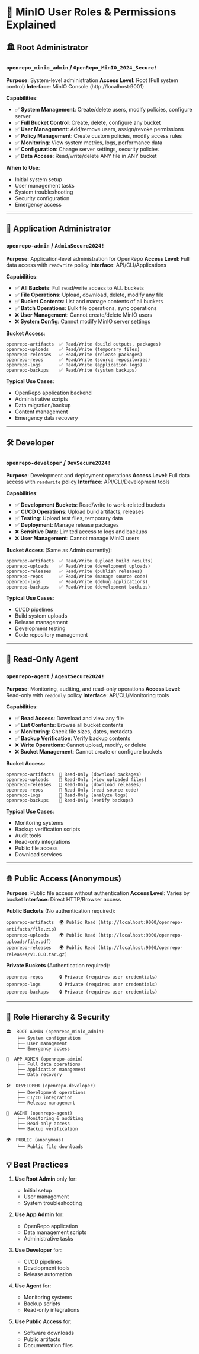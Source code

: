# 🔐 MinIO User Roles & Permissions Explained

## 🏛️ **Root Administrator**
### `openrepo_minio_admin` / `OpenRepo_MinIO_2024_Secure!`

**Purpose**: System-level administration
**Access Level**: Root (Full system control)
**Interface**: MinIO Console (http://localhost:9001)

**Capabilities**:
- ✅ **System Management**: Create/delete users, modify policies, configure server
- ✅ **Full Bucket Control**: Create, delete, configure any bucket
- ✅ **User Management**: Add/remove users, assign/revoke permissions
- ✅ **Policy Management**: Create custom policies, modify access rules
- ✅ **Monitoring**: View system metrics, logs, performance data
- ✅ **Configuration**: Change server settings, security policies
- ✅ **Data Access**: Read/write/delete ANY file in ANY bucket

**When to Use**:
- Initial system setup
- User management tasks
- System troubleshooting
- Security configuration
- Emergency access

---

## 👑 **Application Administrator**
### `openrepo-admin` / `AdminSecure2024!`

**Purpose**: Application-level administration for OpenRepo
**Access Level**: Full data access with `readwrite` policy
**Interface**: API/CLI/Applications

**Capabilities**:
- ✅ **All Buckets**: Full read/write access to ALL buckets
- ✅ **File Operations**: Upload, download, delete, modify any file
- ✅ **Bucket Contents**: List and manage contents of all buckets
- ✅ **Batch Operations**: Bulk file operations, sync operations
- ❌ **User Management**: Cannot create/delete MinIO users
- ❌ **System Config**: Cannot modify MinIO server settings

**Bucket Access**:
```
openrepo-artifacts  ✅ Read/Write (build outputs, packages)
openrepo-uploads    ✅ Read/Write (temporary files)
openrepo-releases   ✅ Read/Write (release packages)
openrepo-repos      ✅ Read/Write (source repositories)
openrepo-logs       ✅ Read/Write (application logs)
openrepo-backups    ✅ Read/Write (system backups)
```

**Typical Use Cases**:
- OpenRepo application backend
- Administrative scripts
- Data migration/backup
- Content management
- Emergency data recovery

---

## 🛠️ **Developer**
### `openrepo-developer` / `DevSecure2024!`

**Purpose**: Development and deployment operations
**Access Level**: Full data access with `readwrite` policy
**Interface**: API/CLI/Development tools

**Capabilities**:
- ✅ **Development Buckets**: Read/write to work-related buckets
- ✅ **CI/CD Operations**: Upload build artifacts, releases
- ✅ **Testing**: Upload test files, temporary data
- ✅ **Deployment**: Manage release packages
- ❌ **Sensitive Data**: Limited access to logs and backups
- ❌ **User Management**: Cannot manage MinIO users

**Bucket Access** (Same as Admin currently):
```
openrepo-artifacts  ✅ Read/Write (upload build results)
openrepo-uploads    ✅ Read/Write (development uploads)  
openrepo-releases   ✅ Read/Write (publish releases)
openrepo-repos      ✅ Read/Write (manage source code)
openrepo-logs       ✅ Read/Write (debug applications)
openrepo-backups    ✅ Read/Write (development backups)
```

**Typical Use Cases**:
- CI/CD pipelines
- Build system uploads
- Release management
- Development testing
- Code repository management

---

## 👀 **Read-Only Agent**
### `openrepo-agent` / `AgentSecure2024!`

**Purpose**: Monitoring, auditing, and read-only operations
**Access Level**: Read-only with `readonly` policy
**Interface**: API/CLI/Monitoring tools

**Capabilities**:
- ✅ **Read Access**: Download and view any file
- ✅ **List Contents**: Browse all bucket contents
- ✅ **Monitoring**: Check file sizes, dates, metadata
- ✅ **Backup Verification**: Verify backup contents
- ❌ **Write Operations**: Cannot upload, modify, or delete
- ❌ **Bucket Management**: Cannot create or configure buckets

**Bucket Access**:
```
openrepo-artifacts  📖 Read-Only (download packages)
openrepo-uploads    📖 Read-Only (view uploaded files)
openrepo-releases   📖 Read-Only (download releases)
openrepo-repos      📖 Read-Only (read source code)
openrepo-logs       📖 Read-Only (analyze logs)
openrepo-backups    📖 Read-Only (verify backups)
```

**Typical Use Cases**:
- Monitoring systems
- Backup verification scripts
- Audit tools
- Read-only integrations
- Public file access
- Download services

---

## 🌐 **Public Access (Anonymous)**

**Purpose**: Public file access without authentication
**Access Level**: Varies by bucket
**Interface**: Direct HTTP/Browser access

**Public Buckets** (No authentication required):
```
openrepo-artifacts  🌍 Public Read (http://localhost:9000/openrepo-artifacts/file.zip)
openrepo-uploads    🌍 Public Read (http://localhost:9000/openrepo-uploads/file.pdf)  
openrepo-releases   🌍 Public Read (http://localhost:9000/openrepo-releases/v1.0.0.tar.gz)
```

**Private Buckets** (Authentication required):
```
openrepo-repos      🔒 Private (requires user credentials)
openrepo-logs       🔒 Private (requires user credentials)
openrepo-backups    🔒 Private (requires user credentials)
```

---

## 🔗 **Role Hierarchy & Security**

```
🏛️  ROOT ADMIN (openrepo_minio_admin)
    ├── System configuration
    ├── User management  
    └── Emergency access
    
👑  APP ADMIN (openrepo-admin)
    ├── Full data operations
    ├── Application management
    └── Data recovery
    
🛠️  DEVELOPER (openrepo-developer)  
    ├── Development operations
    ├── CI/CD integration
    └── Release management
    
👀  AGENT (openrepo-agent)
    ├── Monitoring & auditing
    ├── Read-only access
    └── Backup verification
    
🌍  PUBLIC (anonymous)
    └── Public file downloads
```

## 💡 **Best Practices**

1. **Use Root Admin** only for:
   - Initial setup
   - User management
   - System troubleshooting

2. **Use App Admin** for:
   - OpenRepo application
   - Data management scripts
   - Administrative tasks

3. **Use Developer** for:
   - CI/CD pipelines
   - Development tools
   - Release automation

4. **Use Agent** for:
   - Monitoring systems
   - Backup scripts
   - Read-only integrations

5. **Use Public Access** for:
   - Software downloads
   - Public artifacts
   - Documentation files
